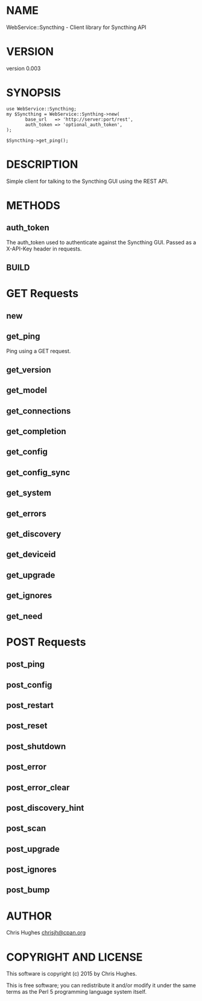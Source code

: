 # NAME

WebService::Syncthing - Client library for Syncthing API

# VERSION

version 0.003

# SYNOPSIS

    use WebService::Syncthing;
    my $Syncthing = WebService::Synthing->new(
           base_url   => 'http://server:port/rest',
           auth_token => 'optional_auth_token',
    );

    $Syncthing->get_ping();

# DESCRIPTION

Simple client for talking to the Syncthing GUI using the REST API.

# METHODS

## auth\_token

The auth\_token used to authenticate against the Syncthing GUI. Passed
as a X-API-Key header in requests.

## BUILD

# GET Requests

## new

## get\_ping

Ping using a GET request.

## get\_version

## get\_model

## get\_connections

## get\_completion

## get\_config

## get\_config\_sync

## get\_system

## get\_errors

## get\_discovery

## get\_deviceid

## get\_upgrade

## get\_ignores

## get\_need

# POST Requests

## post\_ping

## post\_config

## post\_restart

## post\_reset

## post\_shutdown

## post\_error

## post\_error\_clear

## post\_discovery\_hint

## post\_scan

## post\_upgrade

## post\_ignores

## post\_bump

# AUTHOR

Chris Hughes <chrisjh@cpan.org>

# COPYRIGHT AND LICENSE

This software is copyright (c) 2015 by Chris Hughes.

This is free software; you can redistribute it and/or modify it under
the same terms as the Perl 5 programming language system itself.
